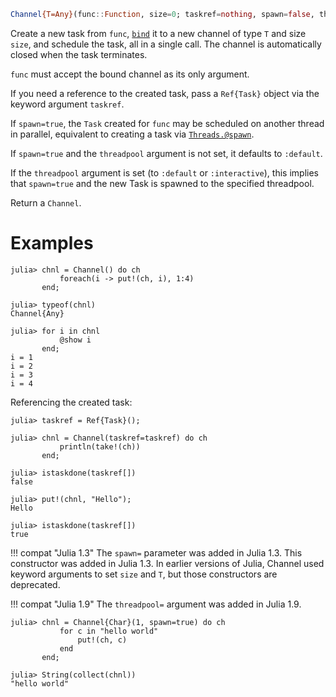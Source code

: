 ```julia
Channel{T=Any}(func::Function, size=0; taskref=nothing, spawn=false, threadpool=nothing)
```

Create a new task from `func`, [`bind`](@ref) it to a new channel of type `T` and size `size`, and schedule the task, all in a single call. The channel is automatically closed when the task terminates.

`func` must accept the bound channel as its only argument.

If you need a reference to the created task, pass a `Ref{Task}` object via the keyword argument `taskref`.

If `spawn=true`, the `Task` created for `func` may be scheduled on another thread in parallel, equivalent to creating a task via [`Threads.@spawn`](@ref).

If `spawn=true` and the `threadpool` argument is not set, it defaults to `:default`.

If the `threadpool` argument is set (to `:default` or `:interactive`), this implies that `spawn=true` and the new Task is spawned to the specified threadpool.

Return a `Channel`.

# Examples

```jldoctest
julia> chnl = Channel() do ch
           foreach(i -> put!(ch, i), 1:4)
       end;

julia> typeof(chnl)
Channel{Any}

julia> for i in chnl
           @show i
       end;
i = 1
i = 2
i = 3
i = 4
```

Referencing the created task:

```jldoctest
julia> taskref = Ref{Task}();

julia> chnl = Channel(taskref=taskref) do ch
           println(take!(ch))
       end;

julia> istaskdone(taskref[])
false

julia> put!(chnl, "Hello");
Hello

julia> istaskdone(taskref[])
true
```

!!! compat "Julia 1.3"
    The `spawn=` parameter was added in Julia 1.3. This constructor was added in Julia 1.3. In earlier versions of Julia, Channel used keyword arguments to set `size` and `T`, but those constructors are deprecated.


!!! compat "Julia 1.9"
    The `threadpool=` argument was added in Julia 1.9.


```jldoctest
julia> chnl = Channel{Char}(1, spawn=true) do ch
           for c in "hello world"
               put!(ch, c)
           end
       end;

julia> String(collect(chnl))
"hello world"
```
